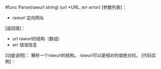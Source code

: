 #func Parse(rawurl string) (url *URL, err error)
[参数列表]：

- rawurl 定向网址

[返回值]：

- url rawurl的结构（数组）
- err 错误信息

[功能说明]：
解析一个rawurl的结构。 rawurl可以是相对的或绝对的。
[代码实例]：
